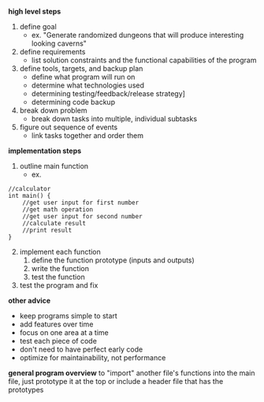 
**high level steps**
1. define goal
	- ex. "Generate randomized dungeons that will produce interesting looking caverns"
2. define requirements
	- list solution constraints and the functional capabilities of the program
3. define tools, targets, and backup plan
	- define what program will run on
	- determine what technologies used
	- determining testing/feedback/release strategy]
	- determining code backup
4. break down problem
	- break down tasks into multiple, individual subtasks
5. figure out sequence of events
	- link tasks together and order them

**implementation steps**
1. outline main function
	-  ex.
```
//calculator
int main() {
	//get user input for first number
	//get math operation
	//get user input for second number
	//calculate result
	//print result
}
```
2. implement each function
	1. define the function prototype (inputs and outputs)
	2. write the function
	3. test the function
3. test the program and fix

**other advice**
- keep programs simple to start
- add features over time
- focus on one area at a time
- test each piece of code
- don't need to have perfect early code
- optimize for maintainability, not performance




**general program overview**
	to "import" another file's functions into the main file, just prototype it at the top or include a header file that has the prototypes